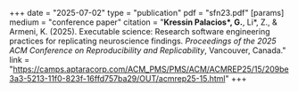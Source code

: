 +++
date = "2025-07-02"
type = "publication"
pdf = "sfn23.pdf"
[params]
    medium = "conference paper"
    citation = "__Kressin Palacios*, G.__, Li*, Z., & Armeni, K. (2025). Executable science: Research software engineering practices for replicating neuroscience findings. *Proceedings of the 2025 ACM Conference on Reproducibility and Replicability*, Vancouver, Canada."
    link = "https://camps.aptaracorp.com/ACM_PMS/PMS/ACM/ACMREP25/15/209be3a3-5213-11f0-823f-16ffd757ba29/OUT/acmrep25-15.html"
+++
